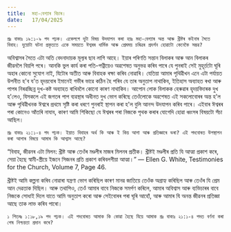 ```yaml
---
title:  মহা-বেশ্যাৰ বিচাৰ।
date:   17/04/2025
---
```


`প্রঃ বাক্যঃ ১৯:১-৯ পদ পঢ়ক। একেলগে দুটা বিষয় উদযাপন কৰা হয়ঃ মহা-বেশ্যাৰ অন্ত আৰু খ্ৰীষ্টৰ কইনাৰ সৈতে বিবাহ। দুয়োটা ঘটনা প্রকৃততে একে সময়তে ঈশ্বৰৰ ধাৰ্মিক আৰু প্রেমময় চৰিত্ৰৰ প্ৰদৰ্শন হোৱাটো কেনেকৈ সম্ভৱ?`

অবিশ্বাসৰ সৈতে এটা অতি বেদনাদায়ক মূল্যৰ ছাব লাগি আহে। ইয়াৰ পৰিণতি সন্তান বিলাকৰ আৰু আন বিলাকৰ জীৱনলৈ বিয়পি পৰে। আনকি ভুল কাৰ্য কৰা পতি-পত্নীয়েও অৱশেষত অনুভৱ কৰিব পাৰে যে পুনৰাই সেই মুহূৰ্ত্তটো ঘূৰি অহাৰ কোনো সুযোগ নাই, যিটোৰ অতীত আৰু বিবাহক ৰক্ষা কৰিব নোৱাৰি। যেতিয়া আমাৰ পৃথিৱীখন এনে এটা পৰ্যায়ত উপনীত হ'ব য'ত হৃদয়বোৰ ইমানেই গভীৰ ভাৱে কঠিন হৈ পৰিব যে তাৰ অনুতাপ নাথাকিব, ইতিহাস অব্যাহত ৰখা আৰু পাপৰ নিৰৱচ্ছিন্ন দুখ-কষ্ট অব্যাহত ৰাখিবলৈ কোনো কাৰণ নাথাকিব। আপোন লোক বিলাকক হেৰুৱাৰ হৃদয়বিদাৰক দুখ হ'লেও, যিসকলে এই জগতৰ পাপ ব্যৱস্থাৰ অধীনত দুখ ভোগ কৰিছে তেওঁলোকে অৱশেষত এই সকলোবোৰৰ অন্ত হ'ল আৰু পৃথিৱীখনক ঈশ্বৰে প্ৰথমে সৃষ্টি কৰা ধৰণে পুনৰাই স্থাপন কৰা হ'ল বুলি আনন্দ উদযাপন কৰিব পাৰে। এইবাৰ ঈশ্বৰৰ পৰা কোনেও আঁতৰি নাযাব, কাৰণ আমি শিকিছো যে ঈশ্বৰৰ পৰা নিজকে পৃথক কৰাৰ যোগেদি হোৱা ধ্বংসৰ বিষয়টো সঁচা আছিল।

`প্রঃ বাক্যঃ ২১:১-৪ পদ পঢ়ক। ইয়াত বিবাহৰ অৰ্থ কি আৰু ই কিয় আশা আৰু প্ৰতিজ্ঞাৰে ভৰা? এই পদবোৰত উপস্থাপন কৰা আশাৰ বিষয়ে আমাৰ কি আশ্বাস আছে?`

“বিবাহ, জীৱনৰ এটা মিলন: খ্ৰীষ্ট আৰু তেওঁৰ মণ্ডলীৰ মাজৰ মিলনৰ প্রতীক। খ্ৰীষ্টই মণ্ডলীৰ প্ৰতি যি আত্মা প্রকাশ কৰে, সেয়া হৈছে স্বামী-স্ত্রীয়ে ইজনে সিজনৰ প্ৰতি প্ৰকাশ কৰিবলগীয়া আত্মা।” — Ellen G. White, Testimonies for the Church, Volume 7, Page 46.

খ্ৰীষ্টই আমি কল্পনা কৰিব নোৱাৰা যন্ত্ৰণা ভোগ কৰিছিল কাৰণ মানৱ জাতিয়ে তেওঁক অগ্রাহ্য কৰিছিল আৰু তেওঁৰ যি প্রেম আন দেৱতাক দিছিল। আৰু তথাপিও, তেওঁ আমাৰ বাবে নিজকে সমর্পণ কৰিলে, আমাৰ অবিশ্বাস আৰু ব্যভিচাৰৰ বাবে নিজকে সোধাই দিলে যাতে আমি অনুতাপ কৰো আৰু সেইবোৰৰ পৰা ঘূৰি আহোঁ, আৰু আমাৰ যি অনন্ত জীৱনৰ প্ৰতিজ্ঞা আছে তাক লাভ কৰিব পাৰো।

`১ পিতৰঃ ১:১৮,১৯ পদ পঢ়ক। এই পদবোৰত আমাক কি কোৱা হৈছে যিয়ে আমাক প্রঃ বাক্যঃ ২১:১-৪ পদত বৰ্ণনা কৰা শেষ নিশ্চয়তা প্রদান কৰে?`